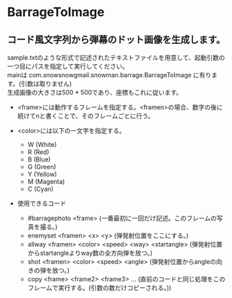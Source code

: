 # BarrageToImage
## コード風文字列から弾幕のドット画像を生成します。

sample.txtのような形式で記述されたテキストファイルを用意して、起動引数の一つ目にパスを指定して実行してください。  
mainは com.snowsnowgmail.snowman.barrage.BarrageToImage に有ります。(引数は取りません)  
生成画像の大きさは500 * 500であり、座標もこれに従います。

- \<frame>には動作するフレームを指定する。\<framen>の場合、数字の後に続けてnと書くことで、そのフレームごとに行う。
- \<color>には以下の一文字を指定する。
  - W (White)
  - R (Red)
  - B (Blue)
  - G (Green)
  - Y (Yellow)
  - M (Magenta)
  - C (Cyan)

- 使用できるコード
  - \#barragephoto \<frame> (一番最初に一回だけ記述。このフレームの写真を撮る。)
  - enemyset \<framen> \<x> \<y>  (弾発射位置をここにする。)
  - allway \<framen> \<color> \<speed> \<way> \<startangle> (弾発射位置からstartangleよりway数の全方向弾を放つ。)
  - shot \<framen> \<color> \<speed> \<angle> (弾発射位置からangleの向きの弾を放つ。)
  - copy \<frame> \<frame2> \<frame3> ... (直前のコードと同じ処理をこのフレームで実行する。(引数の数だけコピーされる。))
